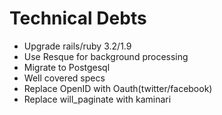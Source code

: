 # Technical Debts

* Upgrade rails/ruby 3.2/1.9
* Use Resque for background processing
* Migrate to Postgesql
* Well covered specs
* Replace OpenID with Oauth(twitter/facebook)
* Replace will_paginate with kaminari
